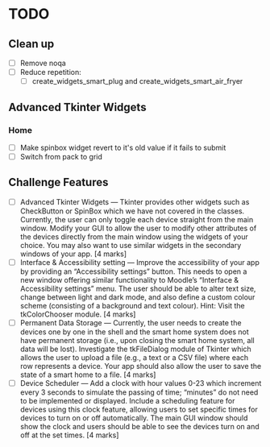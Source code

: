 # TODO

## Clean up

- [ ] Remove noqa
- [ ] Reduce repetition:
  - [ ] create_widgets_smart_plug and create_widgets_smart_air_fryer

## Advanced Tkinter Widgets

### Home

- [ ] Make spinbox widget revert to it's old value if it fails to submit
- [ ] Switch from pack to grid

## Challenge Features

- [ ] Advanced Tkinter Widgets — Tkinter provides other widgets such as CheckButton or SpinBox which we have not covered in the classes. Currently, the user can only toggle each device straight from the main window. Modify your GUI to allow the user to modify other attributes of the devices directly from the main window using the widgets of your choice. You may also want to use similar widgets in the secondary windows of your app. [4 marks]
- [ ] Interface & Accessibility setting — Improve the accessibility of your app by providing an “Accessibility settings” button. This needs to open a new window offering similar functionality to Moodle’s “Interface & Accessibility settings” menu. The user should be able to alter text size, change between light and dark mode, and also define a custom colour scheme (consisting of a background and text colour). Hint: Visit the tkColorChooser module. [4 marks]
- [ ] Permanent Data Storage — Currently, the user needs to create the devices one by one in the shell and the smart home system does not have permanent storage (i.e., upon closing the smart home system, all data will be lost). Investigate the tkFileDialog module of Tkinter which allows the user to upload a file (e.g., a text or a CSV file) where each row represents a device. Your app should also allow the user to save the state of a smart home to a file. [4 marks]
- [ ] Device Scheduler — Add a clock with hour values 0-23 which increment every 3 seconds to simulate the passing of time; “minutes” do not need to be implemented or displayed. Include a scheduling feature for devices using this clock feature, allowing users to set specific times for devices to turn on or off automatically. The main GUI window should show the clock and users should be able to see the devices turn on and off at the set times. [4 marks]
